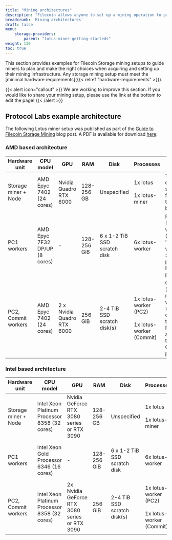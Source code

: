 ```yaml
---
title: "Mining architectures"
description: "Filecoin allows anyone to set up a mining operation to participate in a global, distributed storage market."
breadcrumb: 'Mining architectures'
draft: false
menu:
    storage-providers:
        parent: "lotus-miner-getting-starteds"
weight: 130
toc: true
---
```


This section provides examples for Filecoin Storage mining setups to guide miners to plan and make the right choices when acquiring and setting up their mining infrastructure. Any storage mining setup must meet the [minimal hardware requirements]({{< relref "hardware-requirements" >}}).

{{< alert icon="callout" >}}
We are working to improve this section. If you would like to share your mining setup, please use the link at the bottom to edit the page!
{{< /alert >}}

## Protocol Labs example architecture

The following Lotus miner setup was published as part of the [Guide to Filecoin Storage Mining](https://filecoin.io/blog/filecoin-guide-to-storage-mining/) blog post. A PDF is available for download [here](https://filecoin.io/vintage/mining-hardware-config-testnet-v3.pdf):

### AMD based architecture

| Hardware unit        | CPU model                     | GPU                        | RAM        | Disk                        | Processes                                                   | Notes                                                                                       |
| -------------------- | ----------------------------- | -------------------------- | ---------- | --------------------------- | ----------------------------------------------------------- | ------------------------------------------------------------------------------------------- |
| Storage miner + Node | AMD Epyc 7402 (24 cores)      | Nvidia Quadro RTX 6000     | 128-256 GB  | Unspecified                 | 1x lotus <br /><br />1x lotus-miner                         | The miner delegates sealing functions to the workers below.                                 |
| PC1 workers          | AMD Epyc 7F32 DP/UP (8 cores) | -                          | 128-256 GiB | 6 x 1-2 TiB SSD scratch disk | 6x lotus-worker                                             | Runs 6 [Lotus seal workers]({{< relref "seal-workers" >}}) in parallel for PreCommit1 phase only.   |
| PC2, Commit workers  | AMD Epyc 7402 (24 cores)      | 2 x Nvidia Quadro RTX 6000 | 256 GiB     | 2-4 TiB SSD scratch disk(s)  | 1x lotus-worker (PC2) <br /><br /> 1x lotus-worker (Commit) | One [worker]({{< relref "seal-workers" >}}) dedicated to PreCommit2 and another to the Commit phase |

### Intel based architecture

| Hardware unit        | CPU model                     | GPU                        | RAM        | Disk                        | Processes                                                   | Notes                                                                                       |
| -------------------- | ----------------------------- | -------------------------- | ---------- | --------------------------- | ----------------------------------------------------------- | ------------------------------------------------------------------------------------------- |
| Storage miner + Node | Intel Xeon Platinum Processor 8358 (32 cores) | Nvidia GeForce RTX 3080 series or RTX 3090 | 128-256 GB | Unspecified | 1x lotus<br><br>1x lotus-miner | The miner delegates sealing functions to the workers below. |
| PC1 workers | Intel Xeon Gold Processor 6346 (16 cores) | - | 128-256 GiB | 6 x 1-2 TiB SSD scratch disk | 6x lotus-worker | Runs 6 Lotus seal workers in parallel for PreCommit1 phase only. |
| PC2, Commit workers | Intel Xeon Platinum Processor 8358 (32 cores) | 2x Nvidia GeForce RTX 3080 series or RTX 3090 | 256 GiB | 2-4 TiB SSD scratch disk(s) | 1x lotus-worker (PC2)<br><br>1x lotus-worker (Commit) | One worker dedicated to PreCommit2 and another to the Commit phase. |
